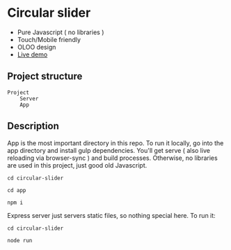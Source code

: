 # Circular slider

- Pure Javascript ( no libraries )
- Touch/Mobile friendly
- OLOO design
- [Live demo](http://circularslider.vidrepar.com/)

## Project structure

    Project
        Server
        App
        
## Description

App is the most important directory in this repo. To run it locally, go into the app directory and install gulp dependencies. You'll get serve ( also live reloading via browser-sync ) and build processes. Otherwise, no libraries are used in this project, just good old Javascript.

 ``` 
 cd circular-slider
 ```
 ``` 
 cd app
 ```
 
``` 
npm i
```
 
 Express server just servers static files, so nothing special here. To run it:
 
 ``` 
 cd circular-slider
 ```
 
 ``` 
 node run
 ```